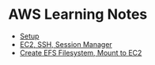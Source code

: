 # AWS Learning Notes

- [Setup](./setup/)
- [EC2, SSH, Session Manager](./ec2/)
- [Create EFS Filesystem, Mount to EC2](./efs_ec2/)
